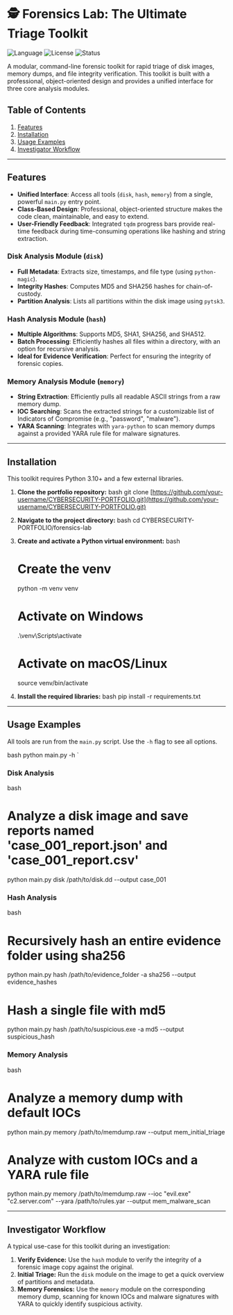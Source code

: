 # 🕵️ Forensics Lab: The Ultimate Triage Toolkit

![Language](https://img.shields.io/badge/Python-3.10%2B-blue)
![License](https://img.shields.io/badge/License-MIT-green)
![Status](https://img.shields.io/badge/Status-Active-brightgreen)

A modular, command-line forensic toolkit for rapid triage of disk images, memory dumps, and file integrity verification. This toolkit is built with a professional, object-oriented design and provides a unified interface for three core analysis modules.

## Table of Contents
1. [Features](#features)
2. [Installation](#installation)
3. [Usage Examples](#usage-examples)
4. [Investigator Workflow](#investigator-workflow)

---

## Features

-   **Unified Interface**: Access all tools (`disk`, `hash`, `memory`) from a single, powerful `main.py` entry point.
-   **Class-Based Design**: Professional, object-oriented structure makes the code clean, maintainable, and easy to extend.
-   **User-Friendly Feedback**: Integrated `tqdm` progress bars provide real-time feedback during time-consuming operations like hashing and string extraction.

### Disk Analysis Module (`disk`)
-   **Full Metadata**: Extracts size, timestamps, and file type (using `python-magic`).
-   **Integrity Hashes**: Computes MD5 and SHA256 hashes for chain-of-custody.
-   **Partition Analysis**: Lists all partitions within the disk image using `pytsk3`.

### Hash Analysis Module (`hash`)
-   **Multiple Algorithms**: Supports MD5, SHA1, SHA256, and SHA512.
-   **Batch Processing**: Efficiently hashes all files within a directory, with an option for recursive analysis.
-   **Ideal for Evidence Verification**: Perfect for ensuring the integrity of forensic copies.

### Memory Analysis Module (`memory`)
-   **String Extraction**: Efficiently pulls all readable ASCII strings from a raw memory dump.
-   **IOC Searching**: Scans the extracted strings for a customizable list of Indicators of Compromise (e.g., "password", "malware").
-   **YARA Scanning**: Integrates with `yara-python` to scan memory dumps against a provided YARA rule file for malware signatures.

---

## Installation

This toolkit requires Python 3.10+ and a few external libraries.

1.  **Clone the portfolio repository:**
    bash
    git clone [https://github.com/your-username/CYBERSECURITY-PORTFOLIO.git](https://github.com/your-username/CYBERSECURITY-PORTFOLIO.git)
    

2.  **Navigate to the project directory:**
    bash
    cd CYBERSECURITY-PORTFOLIO/forensics-lab
    

3.  **Create and activate a Python virtual environment:**
    bash
    # Create the venv
    python -m venv venv

    # Activate on Windows
    .\venv\Scripts\activate

    # Activate on macOS/Linux
    source venv/bin/activate
    

4.  **Install the required libraries:**
    bash
    pip install -r requirements.txt
    

---

## Usage Examples

All tools are run from the `main.py` script. Use the `-h` flag to see all options.

bash
python main.py -h
`

### Disk Analysis

bash
# Analyze a disk image and save reports named 'case_001_report.json' and 'case_001_report.csv'
python main.py disk /path/to/disk.dd --output case_001


### Hash Analysis

bash
# Recursively hash an entire evidence folder using sha256
python main.py hash /path/to/evidence_folder -a sha256 --output evidence_hashes

# Hash a single file with md5
python main.py hash /path/to/suspicious.exe -a md5 --output suspicious_hash


### Memory Analysis

bash
# Analyze a memory dump with default IOCs
python main.py memory /path/to/memdump.raw --output mem_initial_triage

# Analyze with custom IOCs and a YARA rule file
python main.py memory /path/to/memdump.raw --ioc "evil.exe" "c2.server.com" --yara /path/to/rules.yar --output mem_malware_scan


-----

## Investigator Workflow

A typical use-case for this toolkit during an investigation:

1.  **Verify Evidence:** Use the `hash` module to verify the integrity of a forensic image copy against the original.
2.  **Initial Triage:** Run the `disk` module on the image to get a quick overview of partitions and metadata.
3.  **Memory Forensics:** Use the `memory` module on the corresponding memory dump, scanning for known IOCs and malware signatures with YARA to quickly identify suspicious activity.